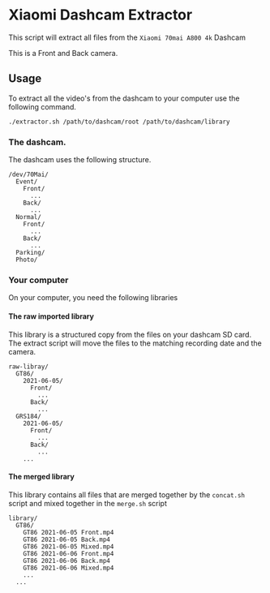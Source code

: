 # Xiaomi Dashcam Extractor

This script will extract all files from the `Xiaomi 70mai A800 4k` Dashcam

This is a Front and Back camera.

## Usage

To extract all the video's from the dashcam to your computer use the following command.

```
./extractor.sh /path/to/dashcam/root /path/to/dashcam/library
```

### The dashcam. 

The dashcam uses the following structure.

```
/dev/70Mai/
  Event/
    Front/
      ...
    Back/
      ...
  Normal/
    Front/
      ...
    Back/
      ...
  Parking/
  Photo/
```

### Your computer

On your computer, you need the following libraries

#### The raw imported library
This library is a structured copy from the files on your dashcam SD card. The extract script will move the files to the matching recording date and the camera.

```
raw-libray/
  GT86/
    2021-06-05/
      Front/
        ...
      Back/
        ...
  GRS184/
    2021-06-05/
      Front/
        ...
      Back/
        ...
    ...
```

#### The merged library
This library contains all files that are merged together by the `concat.sh` script and mixed together in the `merge.sh` script

```
library/
  GT86/
    GT86 2021-06-05 Front.mp4
    GT86 2021-06-05 Back.mp4
    GT86 2021-06-05 Mixed.mp4
    GT86 2021-06-06 Front.mp4
    GT86 2021-06-06 Back.mp4
    GT86 2021-06-06 Mixed.mp4
    ...
  ...

```